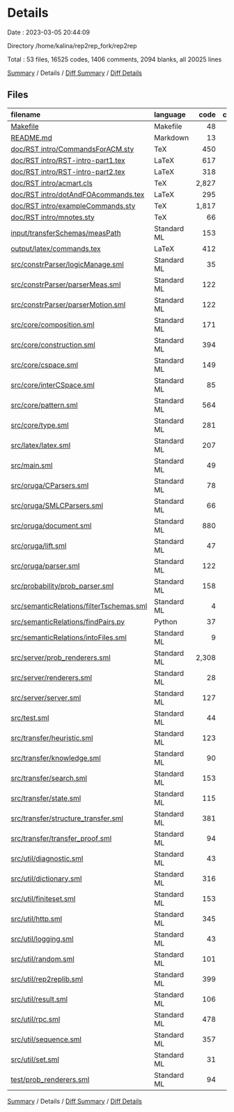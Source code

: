 # Details

Date : 2023-03-05 20:44:09

Directory /home/kalina/rep2rep_fork/rep2rep

Total : 53 files,  16525 codes, 1406 comments, 2094 blanks, all 20025 lines

[Summary](results.md) / Details / [Diff Summary](diff.md) / [Diff Details](diff-details.md)

## Files
| filename | language | code | comment | blank | total |
| :--- | :--- | ---: | ---: | ---: | ---: |
| [Makefile](/Makefile) | Makefile | 48 | 0 | 10 | 58 |
| [README.md](/README.md) | Markdown | 13 | 0 | 7 | 20 |
| [doc/RST intro/CommandsForACM.sty](/doc/RST%20intro/CommandsForACM.sty) | TeX | 450 | 89 | 174 | 713 |
| [doc/RST intro/RST-intro-part1.tex](/doc/RST%20intro/RST-intro-part1.tex) | LaTeX | 617 | 152 | 64 | 833 |
| [doc/RST intro/RST-intro-part2.tex](/doc/RST%20intro/RST-intro-part2.tex) | LaTeX | 318 | 7 | 35 | 360 |
| [doc/RST intro/acmart.cls](/doc/RST%20intro/acmart.cls) | TeX | 2,827 | 60 | 6 | 2,893 |
| [doc/RST intro/dotAndFOAcommands.tex](/doc/RST%20intro/dotAndFOAcommands.tex) | LaTeX | 295 | 14 | 125 | 434 |
| [doc/RST intro/exampleCommands.sty](/doc/RST%20intro/exampleCommands.sty) | TeX | 1,817 | 426 | 208 | 2,451 |
| [doc/RST intro/mnotes.sty](/doc/RST%20intro/mnotes.sty) | TeX | 66 | 21 | 21 | 108 |
| [input/transferSchemas/measPath](/input/transferSchemas/measPath) | Standard ML | 153 | 0 | 30 | 183 |
| [output/latex/commands.tex](/output/latex/commands.tex) | LaTeX | 412 | 50 | 141 | 603 |
| [src/constrParser/logicManage.sml](/src/constrParser/logicManage.sml) | Standard ML | 35 | 6 | 9 | 50 |
| [src/constrParser/parserMeas.sml](/src/constrParser/parserMeas.sml) | Standard ML | 122 | 36 | 20 | 178 |
| [src/constrParser/parserMotion.sml](/src/constrParser/parserMotion.sml) | Standard ML | 122 | 36 | 20 | 178 |
| [src/core/composition.sml](/src/core/composition.sml) | Standard ML | 171 | 5 | 38 | 214 |
| [src/core/construction.sml](/src/core/construction.sml) | Standard ML | 394 | 6 | 59 | 459 |
| [src/core/cspace.sml](/src/core/cspace.sml) | Standard ML | 149 | 3 | 31 | 183 |
| [src/core/interCSpace.sml](/src/core/interCSpace.sml) | Standard ML | 85 | 0 | 16 | 101 |
| [src/core/pattern.sml](/src/core/pattern.sml) | Standard ML | 564 | 38 | 44 | 646 |
| [src/core/type.sml](/src/core/type.sml) | Standard ML | 281 | 22 | 59 | 362 |
| [src/latex/latex.sml](/src/latex/latex.sml) | Standard ML | 207 | 0 | 40 | 247 |
| [src/main.sml](/src/main.sml) | Standard ML | 49 | 9 | 6 | 64 |
| [src/oruga/CParsers.sml](/src/oruga/CParsers.sml) | Standard ML | 78 | 8 | 23 | 109 |
| [src/oruga/SMLCParsers.sml](/src/oruga/SMLCParsers.sml) | Standard ML | 66 | 0 | 11 | 77 |
| [src/oruga/document.sml](/src/oruga/document.sml) | Standard ML | 880 | 36 | 97 | 1,013 |
| [src/oruga/lift.sml](/src/oruga/lift.sml) | Standard ML | 47 | 2 | 7 | 56 |
| [src/oruga/parser.sml](/src/oruga/parser.sml) | Standard ML | 122 | 0 | 19 | 141 |
| [src/probability/prob_parser.sml](/src/probability/prob_parser.sml) | Standard ML | 158 | 1 | 9 | 168 |
| [src/semanticRelations/filterTschemas.sml](/src/semanticRelations/filterTschemas.sml) | Standard ML | 4 | 0 | 0 | 4 |
| [src/semanticRelations/findPairs.py](/src/semanticRelations/findPairs.py) | Python | 37 | 20 | 6 | 63 |
| [src/semanticRelations/intoFiles.sml](/src/semanticRelations/intoFiles.sml) | Standard ML | 9 | 0 | 4 | 13 |
| [src/server/prob_renderers.sml](/src/server/prob_renderers.sml) | Standard ML | 2,308 | 48 | 37 | 2,393 |
| [src/server/renderers.sml](/src/server/renderers.sml) | Standard ML | 28 | 8 | 8 | 44 |
| [src/server/server.sml](/src/server/server.sml) | Standard ML | 127 | 1 | 14 | 142 |
| [src/test.sml](/src/test.sml) | Standard ML | 44 | 6 | 10 | 60 |
| [src/transfer/heuristic.sml](/src/transfer/heuristic.sml) | Standard ML | 123 | 4 | 30 | 157 |
| [src/transfer/knowledge.sml](/src/transfer/knowledge.sml) | Standard ML | 90 | 3 | 22 | 115 |
| [src/transfer/search.sml](/src/transfer/search.sml) | Standard ML | 153 | 0 | 13 | 166 |
| [src/transfer/state.sml](/src/transfer/state.sml) | Standard ML | 115 | 13 | 18 | 146 |
| [src/transfer/structure_transfer.sml](/src/transfer/structure_transfer.sml) | Standard ML | 381 | 30 | 57 | 468 |
| [src/transfer/transfer_proof.sml](/src/transfer/transfer_proof.sml) | Standard ML | 94 | 0 | 21 | 115 |
| [src/util/diagnostic.sml](/src/util/diagnostic.sml) | Standard ML | 43 | 0 | 12 | 55 |
| [src/util/dictionary.sml](/src/util/dictionary.sml) | Standard ML | 316 | 73 | 51 | 440 |
| [src/util/finiteset.sml](/src/util/finiteset.sml) | Standard ML | 153 | 17 | 35 | 205 |
| [src/util/http.sml](/src/util/http.sml) | Standard ML | 345 | 5 | 56 | 406 |
| [src/util/logging.sml](/src/util/logging.sml) | Standard ML | 43 | 0 | 19 | 62 |
| [src/util/random.sml](/src/util/random.sml) | Standard ML | 101 | 27 | 13 | 141 |
| [src/util/rep2replib.sml](/src/util/rep2replib.sml) | Standard ML | 399 | 16 | 115 | 530 |
| [src/util/result.sml](/src/util/result.sml) | Standard ML | 106 | 0 | 29 | 135 |
| [src/util/rpc.sml](/src/util/rpc.sml) | Standard ML | 478 | 30 | 71 | 579 |
| [src/util/sequence.sml](/src/util/sequence.sml) | Standard ML | 357 | 71 | 100 | 528 |
| [src/util/set.sml](/src/util/set.sml) | Standard ML | 31 | 1 | 7 | 39 |
| [test/prob_renderers.sml](/test/prob_renderers.sml) | Standard ML | 94 | 6 | 17 | 117 |

[Summary](results.md) / Details / [Diff Summary](diff.md) / [Diff Details](diff-details.md)